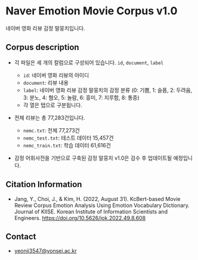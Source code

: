# Naver Emotion Movie Corpus v1.0

네이버 영화 리뷰 감정 말뭉치입니다.

## Corpus description

- 각 파일은 세 개의 칼럼으로 구성되어 있습니다. `id`, `document`, `label`
    - `id`: 네이버 영화 리뷰의 아이디
    - `document`: 리뷰 내용
    - `label`: 네이버 영화 리뷰 감정 말뭉치의 감정 분류 (0: 기쁨, 1: 슬픔, 2: 두려움, 3: 분노, 4: 혐오, 5: 놀람, 6: 흥미, 7: 지루함, 8: 통증)
    - 각 열은 탭으로 구분됩니다.
    
- 전체 리뷰는 총 77,283건입니다.
    - `nemc.txt`: 전체 77,273건
    - `nemc_test.txt`: 테스트 데이터 15,457건
    - `nemc_train.txt`: 학습 데이터 61,616건
    
- 감정 어휘사전을 기반으로 구축된 감정 말뭉치 v1.0은 검수 후 업데이트될 예정입니다.

## Citation Information
- Jang, Y., Choi, J., & Kim, H. (2022, August 31). KcBert-based Movie Review Corpus Emotion Analysis Using Emotion Vocabulary Dictionary. Journal of KIISE. Korean Institute of Information Scientists and Engineers. https://doi.org/10.5626/jok.2022.49.8.608

## Contact
- yeonji3547@yonsei.ac.kr
